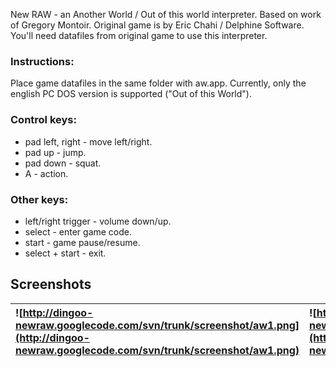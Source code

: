 New RAW - an Another World / Out of this world interpreter. Based on work of Gregory Montoir. Original game is by Eric Chahi / Delphine Software. You'll need datafiles from original game to use this interpreter.

### Instructions: ###
Place game datafiles in the same folder with aw.app.
Currently, only the english PC DOS version is supported ("Out of this World").

### Control keys: ###
  * pad left, right - move left/right.
  * pad up - jump.
  * pad down - squat.
  * A - action.

### Other keys: ###
  * left/right trigger - volume down/up.
  * select - enter game code.
  * start - game pause/resume.
  * select + start - exit.

## Screenshots ##
| ![http://dingoo-newraw.googlecode.com/svn/trunk/screenshot/aw1.png](http://dingoo-newraw.googlecode.com/svn/trunk/screenshot/aw1.png) | ![http://dingoo-newraw.googlecode.com/svn/trunk/screenshot/aw2.png](http://dingoo-newraw.googlecode.com/svn/trunk/screenshot/aw2.png) |
|:--------------------------------------------------------------------------------------------------------------------------------------|:--------------------------------------------------------------------------------------------------------------------------------------|